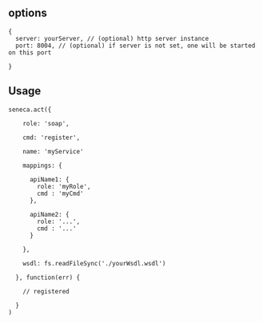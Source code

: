

options
-------

    {
      server: yourServer, // (optional) http server instance
      port: 8004, // (optional) if server is not set, one will be started on this port

    }


Usage
-----

    seneca.act({

        role: 'soap',

        cmd: 'register',

        name: 'myService'

        mappings: {

          apiName1: {
            role: 'myRole',
            cmd : 'myCmd'
          },

          apiName2: {
            role: '...',
            cmd : '...'
          }

        },

        wsdl: fs.readFileSync('./yourWsdl.wsdl')

      }, function(err) {

        // registered

      }
    )
